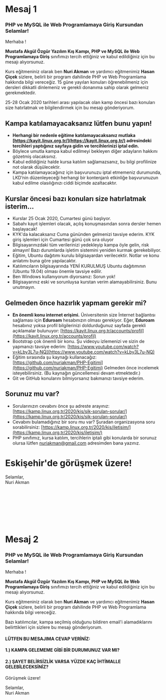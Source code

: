 # Mesaj 1

### PHP ve MySQL ile Web Programlamaya Giriş Kursundan Selamlar!

Merhaba !  

**Mustafa Akgül Özgür Yazılım Kış Kampı, PHP ve MySQL ile Web Programlamaya Giriş** sınıfımızı tercih ettiğiniz ve kabul edildiğiniz için bu mesajı alıyorsunuz.

Kurs eğitmeniniz olarak ben **Nuri Akman** ve yardımcı eğitmenimiz **Hasan Çiçek** sizlere, belirli bir program dahilinde PHP ve Web Programlama hakkında bilgi vereceğiz. 15 güne yayılan konuları öğrenebilmeniz için dersleri dikkatli dinlemeniz ve gerekli donanıma sahip olarak gelmeniz gerekmektedir.

25-28 Ocak 2020 tarihleri arası yapılacak olan kamp öncesi bazı konuları size hatırlatmak ve bilgilendirmek için bu mesajı gönderiyorum.

## Kampa katılamayacaksanız lütfen bunu yapın!

-   **Herhangi bir nedenle eğitime katılamayacaksanız mutlaka [https://kayit.linux.org.tr/](https://kayit.linux.org.tr/) adresindeki tercihleri yaptığınız sayfaya gidin ve tercihlerinizi iptal edin.**
-   Böylece umutla kampa kabul edilmeyi bekleyen diğer adayların hakkını gözetmiş olacaksınız.
-   Kabul edildiğiniz halde kursa katılım sağlamazsanız, bu bilgi profilinize not olarak düşülecektir.
-   Kampa katılamayacağınız için başvurunuzu iptal etmemeniz durumunda, LKD’nin düzenleyeceği herhangi bir kontenjanlı etkinliğe başvurunuzun kabul edilme olasılığınızı ciddi biçimde azaltacaktır.

## Kurslar öncesi bazı konuları size hatırlatmak isterim...

-   Kurslar 25 Ocak 2020, Cumartesi günü başlıyor.
-   Sabahı kayıt işlemleri olacak, açılış konuşmasından sonra dersler hemen başlayacak!
-   KYK'da kalacaksanız Cuma gününden gelmenizi tavsiye ederim. KYK giriş işlemleri için Cumartesi günü çok sıra oluyor
-   Bilgisayarınızdaki tüm verilerinizi yedekleyip kampa öyle gelin, risk almayın! Bazı durumlarda işletim sistemini yeniden kurmak gerekebiliyor.  
-   Eğitim, Ubuntu dağıtımı kurulu bilgisayardan verilecektir. Notlar ve konu anlatımı buna göre yapılacaktır.  
-   Katılımcıların bilgisayarında YENİ KURULMUŞ Ubuntu dağıtımının (Ubuntu 19.04) olması önemle tavsiye edilir.
-   Ben Windows kullanıyorum diyorsanız: Sorun yok!
-   Bilgisayarınız eski ve sorunluysa kurstan verim alamayabilirsiniz. Bunu unutmayın.

## Gelmeden önce hazırlık yapmam gerekir mi?
-   **En önemli konu internet erişimi.** Üniversitenin size İnternet bağlantısı sağlaması için **Eduroam** hesabınızın olması gerekiyor. Eğer, **Eduroam** hesabınız yoksa profil bilgilerinizi doldurduğunuz sayfada gerekli açıklamalar bulunuyor: [https://kayit.linux.org.tr/accounts/profil](https://kayit.linux.org.tr/accounts/profil)
-   Bootstrap çok önemli bir konu. Şu videoyu izlemenizi ve sizin de yapmanızı tavsiye ederim: [https://www.youtube.com/watch?v=kLby3L7u-NQ](https://www.youtube.com/watch?v=kLby3L7u-NQ)
-   Eğitim sırasında şu kaynağı kullanacağız: [https://github.com/nuriakman/PHP-Egitimi](https://github.com/nuriakman/PHP-Egitimi) Gelmeden önce incelemek isteyebilirsiniz. (Bu kaynağın güncellemesi devam etmektedir.) 
-   Git ve GitHub konularını bilmiyorsanız bakmanızı tavsiye ederim.

## Sorunuz mu var?
-   Sorularınızın cevabını önce şu adreste arayınız: [https://kamp.linux.org.tr/2020/kis/sik-sorulan-sorular/](https://kamp.linux.org.tr/2020/kis/sik-sorulan-sorular/)
-   Cevabını bulamadığınız bir soru mu var? Şuradan organizasyona soru sorabilirsiniz: [https://kamp.linux.org.tr/2020/kis/iletisim/](https://kamp.linux.org.tr/2020/kis/iletisim/)
-   PHP sınıfımız, kursa katılım, tercihlerin iptali gibi konularda bir sorunuz olursa lütfen [nuriakman@gmail.com](mailto:nuriakman@gmail.com) adresimden bana yazınız.

# Eskişehir'de görüşmek üzere!

Selamlar,  
Nuri Akman
<br>
<br>
<br>
<br>
<br>
<br>
<br>
<br>
# Mesaj 2

### PHP ve MySQL ile Web Programlamaya Giriş Kursundan Selamlar!
 
Merhaba !

**Mustafa Akgül Özgür Yazılım Kış Kampı, PHP ve MySQL ile Web Programlamaya Giriş** sınıfımızı tercih ettiğiniz ve kabul edildiğiniz için bu mesajı alıyorsunuz.

Kurs eğitmeniniz olarak ben **Nuri Akman** ve yardımcı eğitmenimiz **Hasan Çiçek** sizlere, belirli bir program dahilinde PHP ve Web Programlama hakkında bilgi vereceğiz.

Bazı katılımcılar, kampa seçilmiş olduğunu bildiren email'i alamadıklarını belirttikleri için sizlere bu mesajı gönderiyorum.

#### LÜTFEN BU MESAJIMA CEVAP VERİNİZ:

#### 1.) KAMPA GELEMEME GİBİ BİR DURUMUNUZ VAR MI?
#### 2.) ŞAYET BELİRSİZLİK VARSA YÜZDE KAÇ İHTİMALLE GELEBİLECEKSİNİZ?

Görüşmek üzere!


Selamlar,  
Nuri Akman
